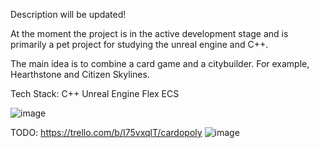 Description will be updated!

At the moment the project is in the active development stage and is primarily a pet project for studying the unreal engine and C++.

The main idea is to combine a card game and a citybuilder. For example, Hearthstone and Citizen Skylines.

Tech Stack: 
C++
Unreal Engine
Flex ECS

![image](https://github.com/user-attachments/assets/762c8cbb-0a74-4392-8205-c5ff3bf266be)

TODO:
https://trello.com/b/I75vxqlT/cardopoly
![image](https://github.com/user-attachments/assets/f59da888-850a-4d73-91f7-0e15cf039806)
